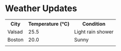 # Weather Updates

<!-- WEATHER-UPDATE-START -->
<table><tr><th>City</th><th>Temperature (°C)</th><th>Condition</th></tr><tr><td>Valsad</td><td>25.5</td><td>Light rain shower</td></tr><tr><td>Boston</td><td>20.0</td><td>Sunny</td></tr><tr><td></td><td></td><td></td></tr></table>
<!-- WEATHER-UPDATE-END -->

